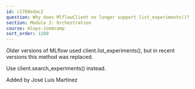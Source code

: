 ```yaml
---
id: c1768edac2
question: Why does MlflowClient no longer support list_experiments()?
section: Module 3: Orchestration
course: mlops-zoomcamp
sort_order: 1280
---
```


Older versions of MLflow used client.list_experiments(), but in recent versions this method was replaced.

Use client.search_experiments() instead.

Added by José Luis Martínez

